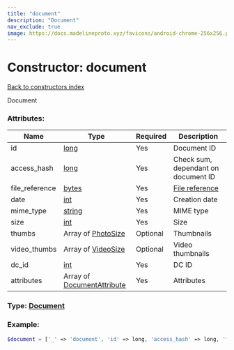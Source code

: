 ```yaml
---
title: "document"
description: "Document"
nav_exclude: true
image: https://docs.madelineproto.xyz/favicons/android-chrome-256x256.png
---
```

# Constructor: document  
[Back to constructors index](index.md)



Document

### Attributes:

| Name     |    Type       | Required | Description |
|----------|---------------|----------|-------------|
|id|[long](../types/long.md) | Yes|Document ID|
|access\_hash|[long](../types/long.md) | Yes|Check sum, dependant on document ID|
|file\_reference|[bytes](../types/bytes.md) | Yes|[File reference](https://core.telegram.org/api/file_reference)|
|date|[int](../types/int.md) | Yes|Creation date|
|mime\_type|[string](../types/string.md) | Yes|MIME type|
|size|[int](../types/int.md) | Yes|Size|
|thumbs|Array of [PhotoSize](../types/PhotoSize.md) | Optional|Thumbnails|
|video\_thumbs|Array of [VideoSize](../types/VideoSize.md) | Optional|Video thumbnails|
|dc\_id|[int](../types/int.md) | Yes|DC ID|
|attributes|Array of [DocumentAttribute](../types/DocumentAttribute.md) | Yes|Attributes|



### Type: [Document](../types/Document.md)


### Example:

```php
$document = ['_' => 'document', 'id' => long, 'access_hash' => long, 'file_reference' => 'bytes', 'date' => int, 'mime_type' => 'string', 'size' => int, 'thumbs' => [PhotoSize, PhotoSize], 'video_thumbs' => [VideoSize, VideoSize], 'dc_id' => int, 'attributes' => [DocumentAttribute, DocumentAttribute]];
```  

